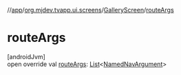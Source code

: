 //[app](../../../index.md)/[org.mjdev.tvapp.ui.screens](../index.md)/[GalleryScreen](index.md)/[routeArgs](route-args.md)

# routeArgs

[androidJvm]\
open override val [routeArgs](route-args.md): [List](https://kotlinlang.org/api/latest/jvm/stdlib/kotlin.collections/-list/index.html)&lt;[NamedNavArgument](https://developer.android.com/reference/kotlin/androidx/navigation/NamedNavArgument.html)&gt;
